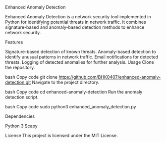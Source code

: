 Enhanced Anomaly Detection

Enhanced Anomaly Detection is a network security tool implemented in Python for identifying potential threats in network traffic. It combines signature-based and anomaly-based detection methods to enhance network security.

Features

Signature-based detection of known threats.
Anomaly-based detection to identify unusual patterns in network traffic.
Email notifications for detected threats.
Logging of detected anomalies for further analysis.
Usage
Clone the repository.

bash
Copy code
git clone https://github.com/BHK0407/enhanced-anomaly-detection.git
Navigate to the project directory.

bash
Copy code
cd enhanced-anomaly-detection
Run the anomaly detection script.

bash
Copy code
sudo python3 enhanced_anomaly_detection.py


Dependencies

Python 3
Scapy


License
This project is licensed under the MIT License.
